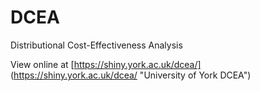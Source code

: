 # DCEA
Distributional Cost-Effectiveness Analysis

View online at [https://shiny.york.ac.uk/dcea/] (https://shiny.york.ac.uk/dcea/ "University of York DCEA")
